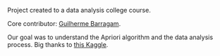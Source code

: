 Project created to a data analysis college course.

Core contributor: [Guilherme Barragam](https://github.com/IamFoka).

Our goal was to understand the Apriori algorithm and the data analysis process.
Big thanks to [this Kaggle](https://www.kaggle.com/aboliveira/bakery-market-basket-analysis).
